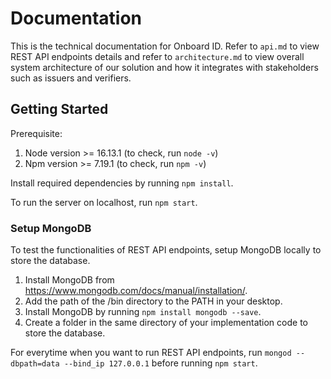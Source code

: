 # Documentation

This is the technical documentation for Onboard ID. Refer to `api.md` to view REST API endpoints details and refer to `architecture.md` to view overall system architecture of our solution and how it integrates with stakeholders such as issuers and verifiers. 

## Getting Started

Prerequisite: 
1. Node version >= 16.13.1 (to check, run `node -v`)
2. Npm version >= 7.19.1 (to check, run `npm -v`)

Install required dependencies by running `npm install`. 

To run the server on localhost, run `npm start`. 

### Setup MongoDB

To test the functionalities of REST API endpoints, setup MongoDB locally to store the database.

1. Install MongoDB from https://www.mongodb.com/docs/manual/installation/. 
2. Add the path of the /bin directory to the PATH in your desktop.
3. Install MongoDB by running `npm install mongodb --save`.
4. Create a folder <folder name> in the same directory of your implementation code to store the database.

For everytime when you want to run REST API endpoints, run `mongod --dbpath=data --bind_ip 127.0.0.1` before running `npm start`.
